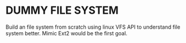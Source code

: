 # DUMMY FILE SYSTEM
Build an file system from scratch using linux VFS API to understand file system better.
Mimic Ext2 would be the first goal.
